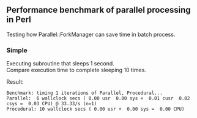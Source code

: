 ## Performance benchmark of parallel processing in Perl

Testing how Parallel::ForkManager can save time in batch process.  


### Simple

Executing subroutine that sleeps 1 second.   
Compare execution time to complete sleeping 10 times. 

Result:  

    Benchmark: timing 1 iterations of Parallel, Procedural...
    Parallel:  6 wallclock secs ( 0.00 usr  0.00 sys +  0.01 cusr  0.02 csys =  0.03 CPU) @ 33.33/s (n=1)
    Procedural: 10 wallclock secs ( 0.00 usr +  0.00 sys =  0.00 CPU)


